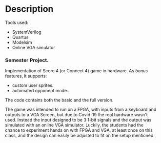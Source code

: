 # Description

Tools used:
  - SystemVerilog
  - Quartus
  - Modelsim
  - Online VGA simulator

### Semester Project.
  Implementation of Score 4 (or Connect 4) game in hardware. As *bonus* features, it supports:
  - custom user sprites.
  - automated opponent mode.

  The code contains both the basic and the full version.

The game was intended to run on a FPGA, with inputs from a keyboard and outputs to a VGA Screen, but due to Covid-19 the real hardware wasn't used. 
Instead the input designed to be 3 1-bit signals and the output was simulated with an online VGA simulator.
Luckily, the students had the chance to experiment hands on with FPGA and VGA, at least once on this class, and the design can easily be adjusted to fit on the setup mentioned.
